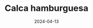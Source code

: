 ---
title: "Calca hamburguesa"
price: "$12.000 ($13.000 con calca de $2.000)"
image: /assets/images/hamburguesa.jpg
alt: "Hamburguesa rica"
modal: "hamburguesa"
categories:
- Todos	
- Calcas
date: 2024-04-13
excerpt: "Pan integral de 100 gramos, hummus de garbanzo, lechuga, tomate, torta de lentejas de 100 gramos y salsa napolitana."
slideshow-images:
- /assets/images/hamburguesa.jpg" alt="hamburguesa rica
- /assets/images/hamburguesa-2.jpg" alt="hamburguesa buena
---